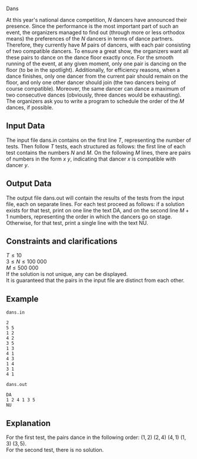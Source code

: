 Dans

At this year's national dance competition, $N$ dancers have announced their presence. Since the performance is the most important part of such an event, the organizers managed to find out (through more or less orthodox means) the preferences of the $N$ dancers in terms of dance partners. Therefore, they currently have $M$ pairs of dancers, with each pair consisting of two compatible dancers. To ensure a great show, the organizers want all these pairs to dance on the dance floor exactly once. For the smooth running of the event, at any given moment, only one pair is dancing on the floor (to be in the spotlight). Additionally, for efficiency reasons, when a dance finishes, only one dancer from the current pair should remain on the floor, and only one other dancer should join (the two dancers being of course compatible). Moreover, the same dancer can dance a maximum of two consecutive dances (obviously, three dances would be exhausting). The organizers ask you to write a program to schedule the order of the $M$ dances, if possible.

## Input Data

The input file dans.in contains on the first line $T$, representing the number of tests. Then follow $T$ tests, each structured as follows: the first line of each test contains the numbers $N$ and $M$. On the following $M$ lines, there are pairs of numbers in the form $x$ $y$, indicating that dancer $x$ is compatible with dancer $y$. 

## Output Data

The output file dans.out will contain the results of the tests from the input file, each on separate lines. For each test proceed as follows: if a solution exists for that test, print on one line the text DA, and on the second line $M+1$ numbers, representing the order in which the dancers go on stage. Otherwise, for that test, print a single line with the text NU.

## Constraints and clarifications

$T \leq 10$   
$3 \leq N \leq 100\ 000$   
$M \leq 500\ 000$   
If the solution is not unique, any can be displayed.   
It is guaranteed that the pairs in the input file are distinct from each other.

## Example

`dans.in`   
```
2   
5 5   
1 2   
4 2   
3 5   
1 3   
4 1   
4 3   
1 4   
3 1   
4 1   
```

`dans.out`   
```
DA   
1 2 4 1 3 5   
NU   
```

## Explanation

For the first test, the pairs dance in the following order: $(1, 2)$ $(2, 4)$ $(4, 1)$ $(1, 3)$ $(3, 5)$.   
For the second test, there is no solution.